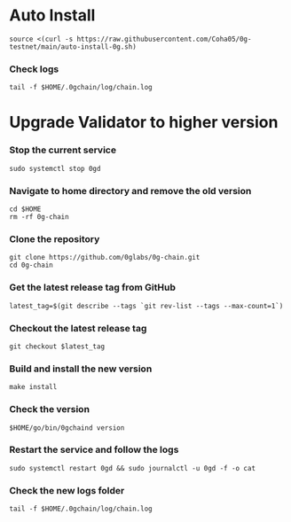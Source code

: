 # Auto Install 
```
source <(curl -s https://raw.githubusercontent.com/Coha05/0g-testnet/main/auto-install-0g.sh)
```
### Check logs
```
tail -f $HOME/.0gchain/log/chain.log
```

# Upgrade Validator to higher version

### Stop the current service
```
sudo systemctl stop 0gd
```
### Navigate to home directory and remove the old version
```
cd $HOME
rm -rf 0g-chain
```
### Clone the repository
```
git clone https://github.com/0glabs/0g-chain.git
cd 0g-chain
```
### Get the latest release tag from GitHub
```
latest_tag=$(git describe --tags `git rev-list --tags --max-count=1`)
```
### Checkout the latest release tag
```
git checkout $latest_tag
```
### Build and install the new version
```
make install
```
### Check the version
```
$HOME/go/bin/0gchaind version
```
### Restart the service and follow the logs
```
sudo systemctl restart 0gd && sudo journalctl -u 0gd -f -o cat
```
### Check the new logs folder
```
tail -f $HOME/.0gchain/log/chain.log
```

